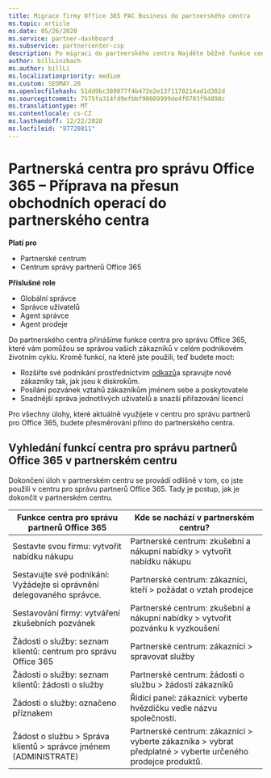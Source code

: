 ```yaml
---
title: Migrace firmy Office 365 PAC Business do partnerského centra
ms.topic: article
ms.date: 05/26/2020
ms.service: partner-dashboard
ms.subservice: partnercenter-csp
description: Po migraci do partnerského centra Najděte běžné funkce centrálního centra pro správu (PAC) pro Office 365, jako je třeba sestavení obchodních požadavků a žádostí o služby.
author: billLinzbach
ms.author: billLi
ms.localizationpriority: medium
ms.custom: SEOMAY.20
ms.openlocfilehash: 51dd9bc389077f4b472e2e13f1170214ad1d382d
ms.sourcegitcommit: 7575fa314fd9efbbf90089999de4f0703f94898c
ms.translationtype: MT
ms.contentlocale: cs-CZ
ms.lasthandoff: 12/22/2020
ms.locfileid: "97720811"
---
```

# <a name="office-365-partner-admin-center-partners---get-ready-to-move-business-operations-to-partner-center"></a>Partnerská centra pro správu Office 365 – Příprava na přesun obchodních operací do partnerského centra

**Platí pro** 

- Partnerské centrum
- Centrum správy partnerů Office 365

**Příslušné role**

- Globální správce
- Správce uživatelů
- Agent správce
- Agent prodeje

Do partnerského centra přinášíme funkce centra pro správu Office 365, které vám pomůžou se správou vašich zákazníků v celém podnikovém životním cyklu. Kromě funkcí, na které jste použili, teď budete moct:

- Rozšiřte své podnikání prostřednictvím [odkazů](referrals.md)a spravujte nové zákazníky tak, jak jsou k diskrokům.
- Posílání pozvánek vztahů zákazníkům jménem sebe a poskytovatele
- Snadnější správa jednotlivých uživatelů a snazší přiřazování licencí

Pro všechny úlohy, které aktuálně využijete v centru pro správu partnerů pro Office 365, budete přesměrováni přímo do partnerského centra.

## <a name="find-office-365-partner-admin-center-features-in-partner-center"></a>Vyhledání funkcí centra pro správu partnerů Office 365 v partnerském centru

Dokončení úloh v partnerském centru se provádí odlišně v tom, co jste použili v centru pro správu partnerů Office 365. Tady je postup, jak je dokončit v partnerském centru.

| Funkce centra pro správu partnerů Office 365                       | Kde se nachází v partnerském centru? | 
|   -----------------------------------------------  | -------------- |
| Sestavte svou firmu: vytvořit nabídku nákupu | Partnerské centrum: zkušební a nákupní nabídky > vytvořit nabídku nákupu |
| Sestavujte své podnikání: Vyžádejte si oprávnění delegovaného správce. | Partnerské centrum: zákazníci, kteří > požádat o vztah prodejce |
| Sestavování firmy: vytváření zkušebních pozvánek | Partnerské centrum: zkušební a nákupní nabídky > vytvořit pozvánku k vyzkoušení |
| Žádosti o služby: seznam klientů: centrum pro správu Office 365 | Partnerské centrum: zákazníci > spravovat služby |
| Žádosti o služby: seznam klientů: žádosti o služby | Partnerské centrum: žádosti o službu > žádosti zákazníků |
| Žádosti o služby: označeno příznakem | Řídicí panel: zákazníci: vyberte hvězdičku vedle názvu společnosti. |
| Žádost o službu > Správa klientů > správce jménem (ADMINISTRATE) | Partnerské centrum: zákazníci > vyberte zákazníka > vybrat předplatné > vyberte určeného prodejce produktů. |

